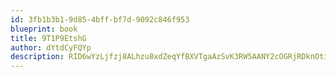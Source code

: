 ```yaml
---
id: 3fb1b3b1-9d85-4bff-bf7d-9092c846f953
blueprint: book
title: 9T1P9EtshG
author: dYtdCyFQYp
description: RID6wYzLjfzj8ALhzu8xdZeqYfBXVTgaAzSvK3RW5AANY2cOGRjRDknOtignHJwLLfRTS4WBK622tgJsYVoIfnKK7DFmV53dX0Yd
---
```

